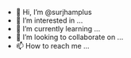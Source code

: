 - 👋 Hi, I’m @surjhamplus
- 👀 I’m interested in ...
- 🌱 I’m currently learning ...
- 💞️ I’m looking to collaborate on ...
- 📫 How to reach me ...

<!---
surjhamplus/surjhamplus is a ✨ special ✨ repository because its `README.md` (this file) appears on your GitHub profile.
You can click the Preview link to take a look at your changes.
--->
